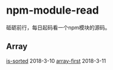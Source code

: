# npm-module-read
砥砺前行，每日起码看一个npm模块的源码。


## Array

[is-sorted](https://github.com/mind029/npm-module-read/blob/master/Array/is-sorted/is-sorted.js) 2018-3-10 
[array-first](https://github.com/mind029/npm-module-read/blob/master/Array/array-first/index.js) 2018-3-11
